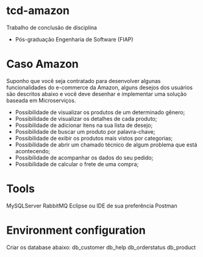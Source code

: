 # tcd-amazon

Trabalho de conclusão de disciplina
* Pós-graduação Engenharia de Software (FIAP)

# Caso Amazon

Suponho que você seja contratado para desenvolver algunas funcionalidades do e-commerce da
Amazon, alguns desejos dos usuários são descritos abaixo e você deve desenhar e implementar uma
solução baseada em Microserviços.

* Possibilidade de visualizar os produtos de um determinado gênero;
* Possibilidade de visualizar os detalhes de cada produto;
* Possibilidade de adicionar itens na sua lista de desejo;
* Possibilidade de buscar um produto por palavra-chave;
* Possibilidade de exibir os produtos mais vistos por categorias;
* Possibilidade de abrir um chamado técnico de algum problema que está acontecendo;
* Possibilidade de acompanhar os dados do seu pedido;
* Possibilidade de calcular o frete de uma compra;

# Tools
MySQLServer
RabbitMQ
Eclipse ou IDE de sua preferência
Postman

# Environment configuration

Criar os database abaixo:
db_customer
db_help
db_orderstatus
db_product
